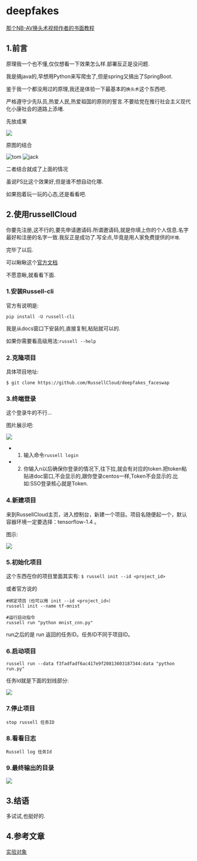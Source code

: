 # deepfakes
[那个NB-AV换头术视频作者的书面教程](https://www.deepfakes.club/tutorial/)

## 1.前言

原理我一个也不懂,仅仅想看一下效果怎么样.部署反正是没问题.

我是搞java的,早想用Python来写爬虫了,但是spring又搞出了SpringBoot.

鉴于我一个都没用过的原理,我还是体验一下最基本的`换头术`这个东西吧.

严格遵守少先队员,热爱人民,热爱祖国的原则的誓言.不要给党在推行社会主义现代化小康社会的道路上添堵.

先放成果

![](http://dl.russellcloud.com/lovemoganna/project/face_swap/task/1960e79278f143e7b1c1e571a48fe3c8/output/477320132.jpg)

原图的结合

![tom](http://dl.russellcloud.com/lovemoganna/project/face_swap/1/img/102668242.jpg)
![jack](http://dl.russellcloud.com/lovemoganna/project/face_swap/1/img/115597135.jpg)

二者结合就成了上面的情况

虽说PS比这个效果好,但是谁不想自动化哪.

如果抱着玩一玩的心态,还是看看吧.

## 2.使用russellCloud

你要先注册,这不行的,要先申请邀请码.所谓邀请码,就是你填上你的个人信息.名字最好和注册的名字一致.我反正是成功了.写全点,毕竟是用人家免费提供的`环境`.

完毕了以后.

可以瞅瞅这个[官方文档](http://docs.russellcloud.com/project/create.html)

不愿意瞅,就看看下面.

### 1.安装Russell-cli
官方有说明是:
````
pip install -U russell-cli
````
我是从docs窗口下安装的,直接复制,粘贴就可以的.

如果你需要看高级用法:`russell --help`

### 2.克隆项目

具体项目地址:

````
$ git clone https://github.com/RussellCloud/deepfakes_faceswap
````

### 3.终端登录

这个登录牛的不行...

图片展示吧:

![](http://upload-images.jianshu.io/upload_images/7505161-8b57f5e1e0b0cdad.png?imageMogr2/auto-orient/strip%7CimageView2/2/w/1240)
* 1. 输入命令`russell login`
* 2. 你输入n以后确保你登录的情况下,往下拉,就会有对应的token.把token粘贴进doc窗口,不会显示的,跟你登录centos一样,Token不会显示的.比如:SSO登录核心就是Token.

### 4.新建项目

来到RussellCloud主页，进入控制台，新建一个项目。项目名随便起一个，默认容器环境一定要选择：tensorflow-1.4 。

图示:

![](https://pic1.zhimg.com/80/v2-bd5fda6b032d044bc215de081f7764e4_hd.jpg)


### 5.初始化项目

这个东西在你的项目里面其实有:
`$ russell init --id <project_id>`

或者官方说的
```
#绑定项目（也可以用 init --id <project_id>）
russell init --name tf-mnist

#运行启动指令
russell run "python mnist_cnn.py"
```

run之后的是 run 返回的任务ID。任务ID不同于项目ID。


### 6.启动项目

````
russell run --data f3fadfadf6ac417e9f20813603187344:data "python run.py"
````

任务Id就是下面的划线部分:

![](http://upload-images.jianshu.io/upload_images/7505161-d3dba3556de245fa.png?imageMogr2/auto-orient/strip%7CimageView2/2/w/1240)

### 7.停止项目

````
stop russell 任务ID
````

### 8.看看日志

````
Russell log 任务Id
````


### 9.最终输出的目录
![](http://upload-images.jianshu.io/upload_images/7505161-daf4ff5c5ff70ade.png?imageMogr2/auto-orient/strip%7CimageView2/2/w/1240)

## 3.结语

多试试,也挺好的.

## 4.参考文章

[实验对象](https://zhuanlan.zhihu.com/p/33424270)



